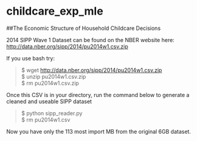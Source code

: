 # childcare_exp_mle
##The Economic Structure of Household Childcare Decisions

2014 SIPP Wave 1 Dataset can be found on the NBER website here:
http://data.nber.org/sipp/2014/pu2014w1.csv.zip

If you use bash try:  
>$ wget http://data.nber.org/sipp/2014/pu2014w1.csv.zip  
>$ unzip pu2014w1.csv.zip  
>$ rm pu2014w1.csv.zip  

Once this CSV is in your directory, run the command below to generate 
a cleaned and useable SIPP dataset  
>$ python sipp_reader.py  
>$ rm pu2014w1.csv  

Now you have only the 113 most import MB from the original 6GB dataset. 

